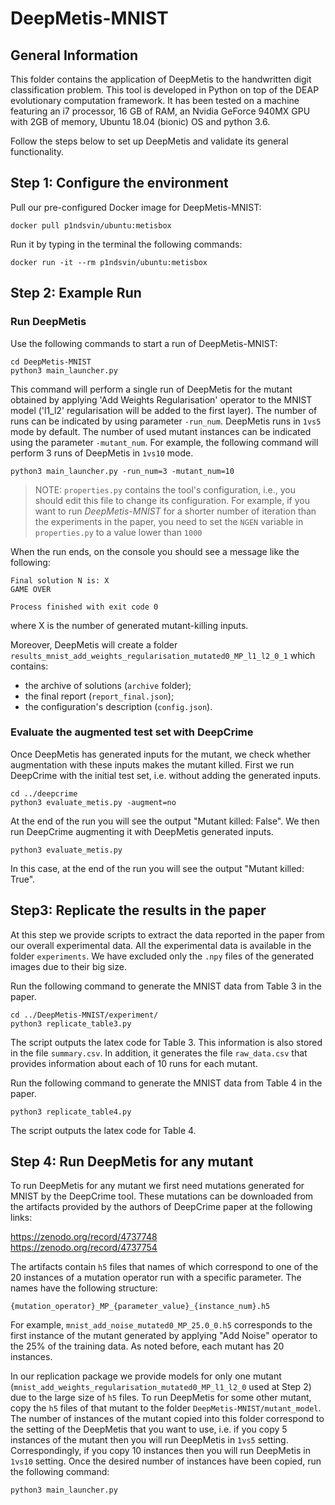 # DeepMetis-MNIST

## General Information ##
This folder contains the application of DeepMetis to the handwritten digit classification problem.
This tool is developed in Python on top of the DEAP evolutionary computation framework. It has been tested on a machine featuring an i7 processor, 16 GB of RAM, an Nvidia GeForce 940MX GPU with 2GB of memory, Ubuntu 18.04 (bionic) OS and python 3.6.

Follow the steps below to set up DeepMetis and validate its general functionality.


## Step 1: Configure the environment  ##

Pull our pre-configured Docker image for DeepMetis-MNIST:

``` 
docker pull p1ndsvin/ubuntu:metisbox
```

Run it by typing in the terminal the following commands:

```
docker run -it --rm p1ndsvin/ubuntu:metisbox
```

## Step 2: Example Run ##

### Run DeepMetis ###
Use the following commands to start a run of DeepMetis-MNIST:

```
cd DeepMetis-MNIST
python3 main_launcher.py
```

This command will perform a single run of DeepMetis for the mutant obtained by applying 
'Add Weights Regularisation' operator to the MNIST model ('l1_l2' regularisation will be added to the first layer). The number of runs can be 
indicated by using parameter `-run_num`. DeepMetis runs in `1vs5` mode by default. The number of used mutant instances can be indicated using the parameter 
`-mutant_num`. For example, the following command will perform 3 runs of DeepMetis in `1vs10` mode.

```
python3 main_launcher.py -run_num=3 -mutant_num=10
```

> NOTE: `properties.py` contains the tool's configuration, i.e., you should edit this file to change its configuration. For example, if you want to run <i>DeepMetis-MNIST</i> for a shorter number of iteration than the experiments in the paper, you need to set the `NGEN` variable in `properties.py` to a value lower than `1000`

When the run ends, on the console you should see a message like the following:

```
Final solution N is: X
GAME OVER

Process finished with exit code 0
```

where X is the number of generated mutant-killing inputs.

Moreover, DeepMetis will create a folder `results_mnist_add_weights_regularisation_mutated0_MP_l1_l2_0_1` which contains: 
* the archive of solutions (`archive` folder); 
* the final report (`report_final.json`);
* the configuration's description (`config.json`).

### Evaluate the augmented test set with DeepCrime

Once DeepMetis has generated inputs for the mutant, we check whether augmentation with these inputs 
makes the mutant killed. First we run DeepCrime with the initial test set, i.e. without adding the
generated inputs.

```
cd ../deepcrime
python3 evaluate_metis.py -augment=no
```

At the end of the run you will see the output "Mutant killed: False".
We then run DeepCrime augmenting it with DeepMetis generated inputs.
 
```
python3 evaluate_metis.py
```

In this case, at the end of the run you will see the output "Mutant killed: True".

 
## Step3: Replicate the results in the paper ##

At this step we provide scripts to extract the data reported in the paper from our 
overall experimental data.
All the experimental data is available in the folder `experiments`. We have excluded only the `.npy` files
of the generated images due to their big size. 

Run the following command to generate the MNIST data from Table 3 in the paper.


```
cd ../DeepMetis-MNIST/experiment/
python3 replicate_table3.py
```

The script outputs the latex code for Table 3. This information is also stored in the file 
`summary.csv`. In addition, it generates the file `raw_data.csv` that provides information about each of 10 runs for each mutant.


Run the following command to generate the MNIST data from Table 4 in the paper.

```
python3 replicate_table4.py
```

The script outputs the latex code for Table 4. 

## Step 4: Run DeepMetis for any mutant ##

To run DeepMetis for any mutant we first need mutations generated for MNIST by the DeepCrime tool. 
These mutations can be downloaded from the artifacts provided by the authors of DeepCrime paper at the following links:

https://zenodo.org/record/4737748  
https://zenodo.org/record/4737754

The artifacts contain `h5` files that names of which correspond to one of the 20 instances of a mutation operator run with a specific parameter. 
The names have the following structure: 

`{mutation_operator}_MP_{parameter_value}_{instance_num}.h5`


For example, `mnist_add_noise_mutated0_MP_25.0_0.h5` corresponds to the first instance of the mutant generated by applying "Add Noise" operator to the 25% 
of the training data. As noted before, each mutant has 20 instances. 

In our replication package we provide models for only one mutant (`mnist_add_weights_regularisation_mutated0_MP_l1_l2_0` used at Step 2) due to the large size of `h5` files.
To run DeepMetis for some other mutant, copy the `h5` files of that mutant to the folder `DeepMetis-MNIST/mutant_model`. 
The number of instances of the mutant copied into this folder correspond to the setting of the DeepMetis that you want to use,
i.e. if you copy 5 instances of the mutant then you will run DeepMetis in `1vs5` setting. Correspondingly, if you copy 10 instances then 
you will run DeepMetis in `1vs10` setting.
Once the desired number of instances have been copied, run the following command:


```
python3 main_launcher.py
```





